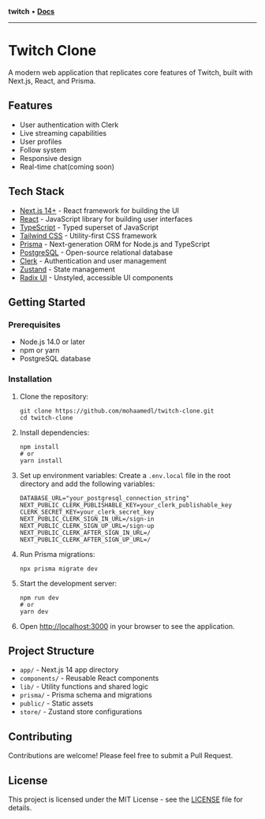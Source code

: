 **twitch** • [**Docs**](modules.md)

***

# Twitch Clone

A modern web application that replicates core features of Twitch, built with Next.js, React, and Prisma.

## Features

- User authentication with Clerk
- Live streaming capabilities
- User profiles
- Follow system
- Responsive design
- Real-time chat(coming soon)

## Tech Stack

- [Next.js 14+](https://nextjs.org/) - React framework for building the UI
- [React](https://reactjs.org/) - JavaScript library for building user interfaces
- [TypeScript](https://www.typescriptlang.org/) - Typed superset of JavaScript
- [Tailwind CSS](https://tailwindcss.com/) - Utility-first CSS framework
- [Prisma](https://www.prisma.io/) - Next-generation ORM for Node.js and TypeScript
- [PostgreSQL](https://www.postgresql.org/) - Open-source relational database
- [Clerk](https://clerk.dev/) - Authentication and user management
- [Zustand](https://github.com/pmndrs/zustand) - State management
- [Radix UI](https://www.radix-ui.com/) - Unstyled, accessible UI components

## Getting Started

### Prerequisites

- Node.js 14.0 or later
- npm or yarn
- PostgreSQL database

### Installation

1. Clone the repository:
   ```
   git clone https://github.com/mohaamedl/twitch-clone.git
   cd twitch-clone
   ```

2. Install dependencies:
   ```
   npm install
   # or
   yarn install
   ```

3. Set up environment variables:
   Create a `.env.local` file in the root directory and add the following variables:
   ```
   DATABASE_URL="your_postgresql_connection_string"
   NEXT_PUBLIC_CLERK_PUBLISHABLE_KEY=your_clerk_publishable_key
   CLERK_SECRET_KEY=your_clerk_secret_key
   NEXT_PUBLIC_CLERK_SIGN_IN_URL=/sign-in
   NEXT_PUBLIC_CLERK_SIGN_UP_URL=/sign-up
   NEXT_PUBLIC_CLERK_AFTER_SIGN_IN_URL=/
   NEXT_PUBLIC_CLERK_AFTER_SIGN_UP_URL=/
   ```

4. Run Prisma migrations:
   ```
   npx prisma migrate dev
   ```

5. Start the development server:
   ```
   npm run dev
   # or
   yarn dev
   ```

6. Open [http://localhost:3000](http://localhost:3000) in your browser to see the application.

## Project Structure

- `app/` - Next.js 14 app directory
- `components/` - Reusable React components
- `lib/` - Utility functions and shared logic
- `prisma/` - Prisma schema and migrations
- `public/` - Static assets
- `store/` - Zustand store configurations

## Contributing

Contributions are welcome! Please feel free to submit a Pull Request.

## License

This project is licensed under the MIT License - see the [LICENSE](LICENSE) file for details.
